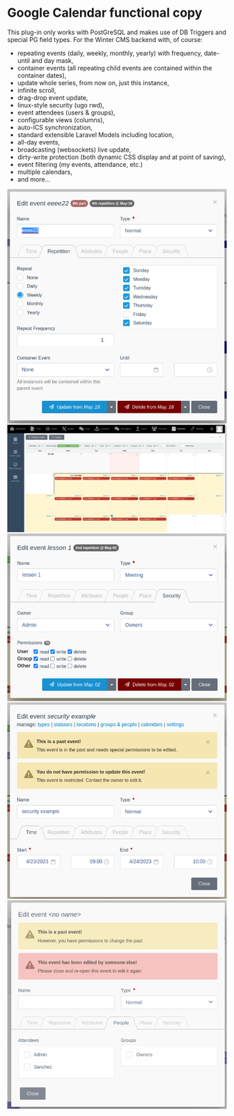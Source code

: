 # Google Calendar functional copy
This plug-in only works with PostGreSQL and makes use of DB Triggers and special PG field types.
For the Winter CMS backend with, of course:

 * repeating events (daily, weekly, monthly, yearly) with frequency, date-until and day mask,
 * container events (all repeating child events are contained within the container dates),
 * update whole series, from now on, just this instance,
 * infinite scroll,
 * drag-drop event update,
 * linux-style security (ugo rwd),
 * event attendees (users & groups),
 * configurable views (columns),
 * auto-ICS synchronization,
 * standard extensible Laravel Models including location,
 * all-day events,
 * broadcasting (websockets) live update,
 * dirty-write protection (both dynamic CSS display and at point of saving),
 * event filtering (my events, attendance, etc.)
 * multiple calendars,
 * and more...

![Event Dialog](sc1.png "event dialog")
![Event Container](sc2.png "event container")
![Event Security](sc3.png "event security")
![Event Security](sc4.png "event security")
![Dirty writes](sc5.png "dialog locking due to other update")
